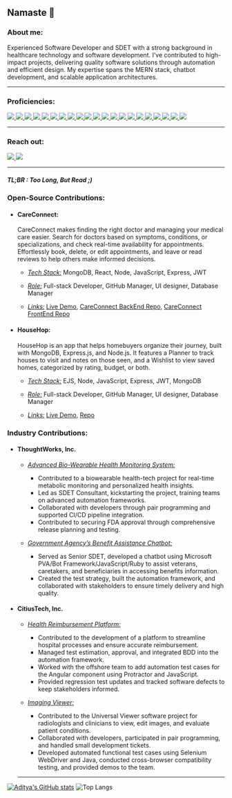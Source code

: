 ## Namaste 🙏 

<h3>About me:</h3>
 Experienced Software Developer and SDET with a strong background in healthcare technology and software development. I’ve contributed to high-impact projects, delivering quality software solutions through automation and efficient design. My expertise spans the MERN stack, chatbot development, and scalable application architectures.

<hr>
  <div>
      <h3>Proficiencies:</h3>
      <a href="#"><img src="https://img.shields.io/badge/-HTML5-E34F26?style=flat-square&logo=html5&logoColor=white" />  </a>
      <a href="#"><img src="https://img.shields.io/badge/Notion-%23000000.svg?style=flat-square&for-the-badge&logo=notion&logoColor=white" />  </a>
      <a href="#"><img src="https://img.shields.io/badge/-CSS3-1572B6?style=flat-square&logo=css3" />  </a>
      <a href="#"><img src="https://img.shields.io/badge/-JavaScript-F7DF1E?style=flat-square&logo=javascript&logoColor=black" />  </a>
      <a href="#"><img src="https://img.shields.io/badge/-React-61DAFB?style=flat-square&logo=React&logoColor=black" />  </a>
      <a href="#"><img src="https://img.shields.io/badge/-NodeJS-339933?style=flat-square&logo=Node.js&logoColor=white" />  </a>
      <a href="#"><img src="https://img.shields.io/badge/-Python3-3776AB?style=flat-square&logo=Python&logoColor=white" />  </a>
      <a href="#"><img src="https://img.shields.io/badge/-React_Router-CA4245?style=flat-square&for-the-badge&logo=react-router&logoColor=white" />  </a>
      <a href="#"><img src="https://img.shields.io/badge/-Express.js-404D59?style=flat-square&for-the-badge" />  </a>
      <a href="#"><img src="https://img.shields.io/badge/-Django-092E20?style=flat-square&logo=django" />  </a>
      <a href="#"><img src="https://img.shields.io/badge/-PostgreSQL-336791?style=flat-square&logo=postgresql" />  </a>
      <a href="#"><img src="https://img.shields.io/badge/-MongoDB-white?style=flat-square&logo=mongodb" />  </a>
      <a href="#"><img src="https://img.shields.io/badge/Amazon%20AWS-232F3E?style=flat-square&logo=amazon-aws" />  </a>
      <a href="#"><img src="https://img.shields.io/badge/-jQuery-0769AD?style=flat-square&logo=jQuery" />  </a>
      <a href="#"><img src="https://img.shields.io/badge/-Bootstrap-563D7C?style=flat-square&logo=bootstrap" />  </a>
      <a href="#"><img src="https://img.shields.io/badge/-Material_UI-0081CB?style=flat-square&logo=material-ui" />  </a>
      <a href="#"><img src="https://img.shields.io/badge/-Git-black?style=flat-square&logo=git" />  </a>
      <a href="#"><img src="https://img.shields.io/badge/-Postman-FF6C37?style=flat-square&logo=Postman&logoColor=white" />  </a>
      <a href="#"><img src="https://img.shields.io/badge/-Heroku-430098?style=flat-square&logo=heroku" />  </a>
      <a href="#"><img src="https://img.shields.io/badge/-Markdown-000000?style=flat-square&logo=Markdown&logoColor=white" />  </a>
      <a href="#"><img src="https://img.shields.io/badge/-VS_Code-007ACC?style=flat-square&logo=visual-studio-code" />  </a>
    </div>
</div>

<hr>
  <div>
    <h3>Reach out:</h3>
    <a href="[https://www.linkedin.com/in/benjamintmanley/](https://www.linkedin.com/in/aditya-sharma-3a0b6a190/)"><img src="https://img.shields.io/badge/-LinkedIn-0077B5?style=flat-square&logo=LinkedIn&logoColor=white" />  </a>
    <a href="mailto: pssharma.aditya@gmail.com"><img src="https://img.shields.io/badge/-Gmail-D14836?style=flat-square&logo=Gmail&logoColor=white" />  </a>
  </div>

<hr>
<h5>TL;BR : Too Long, But Read ;) </h5>
<h3>Open-Source Contributions: </h3>
 
  - <h4>CareConnect:</h4> CareConnect makes finding the right doctor and managing your medical care easier. Search for doctors based on symptoms, conditions, or specializations, and check real-time availability for appointments. Effortlessly book, delete, or edit appointments, and leave or read reviews to help others make informed decisions.
    
      - <ins>*Tech Stack:*</ins> MongoDB, React, Node, JavaScript, Express, JWT
        
      - <ins>*Role:*</ins> Full-stack Developer, GitHub Manager, UI designer, Database Manager
        
      - <ins>*Links:*</ins>   [Live Demo](https://care-connect-health.netlify.app/),  [CareConnect BackEnd Repo](https://github.com/techbyadi/careconnect-back-end), [CareConnect FrontEnd Repo](https://github.com/techbyadi/careconnect-front-end)

 - <h4>HouseHop:</h4> HouseHop is an app that helps homebuyers organize their journey, built with MongoDB, Express.js, and Node.js. It features a Planner to track houses to visit and notes on those seen, and a Wishlist to view saved homes, categorized by rating, budget, or both.
 
      - <ins>*Tech Stack:*</ins> EJS, Node, JavaScript, Express, JWT, MongoDB
        
      - <ins>*Role:*</ins> Full-stack Developer, GitHub Manager, UI designer, Database Manager
        
      - <ins>*Links:*</ins>   [Live Demo](https://house-hop-fdf44d2c76d6.herokuapp.com), [Repo](https://github.com/techbyadi/house-hop)

 
<h3>Industry Contributions: </h3>

- <h4>ThoughtWorks, Inc.</h4>

  - <ins>*Advanced Bio-Wearable Health Monitoring System:*</ins>
    - Contributed to a biowearable health-tech project for real-time metabolic monitoring and personalized health insights.
    - Led as SDET Consultant, kickstarting the project, training teams on advanced automation frameworks.
    - Collaborated with developers through pair programming and supported CI/CD pipeline integration.
    - Contributed to securing FDA approval through comprehensive release planning and testing.
    
  - <ins>*Government Agency’s Benefit Assistance Chatbot:*</ins>
    -   Served as Senior SDET, developed a chatbot using Microsoft PVA/Bot Framework/JavaScript/Ruby to assist veterans, caretakers, and beneficiaries in accessing benefits information.
    -   Created the test strategy, built the automation framework, and collaborated with stakeholders to ensure timely delivery and high quality.
- <h4>CitiusTech, Inc.</h4>

  - <ins>*Health Reimbursement Platform:*</ins>
    -  Contributed to the development of a platform to streamline hospital processes and ensure accurate reimbursement.
    -  Managed test estimation, approval, and integrated BDD into the automation framework.
    -  Worked with the offshore team to add automation test cases for the Angular component using Protractor and JavaScript.
    -  Provided regression test updates and tracked software defects to keep stakeholders informed.
    
  - <ins>*Imaging Viewer:*</ins>
    - Contributed to the Universal Viewer software project for radiologists and clinicians to view, edit images, and evaluate patient conditions.
    - Collaborated with developers, participated in pair programming, and handled small development tickets.
    - Developed automated functional test cases using Selenium WebDriver and Java, conducted cross-browser compatibility testing, and provided demos to the team.

  <hr>

[![Aditya's GitHub stats](https://github-readme-stats.vercel.app/api?username=techbyadi)](https://github.com/techbyadi/github-readme-stats)   ![Top Langs](https://github-readme-stats.vercel.app/api/top-langs/?username=techbyadi&layout=compact)


